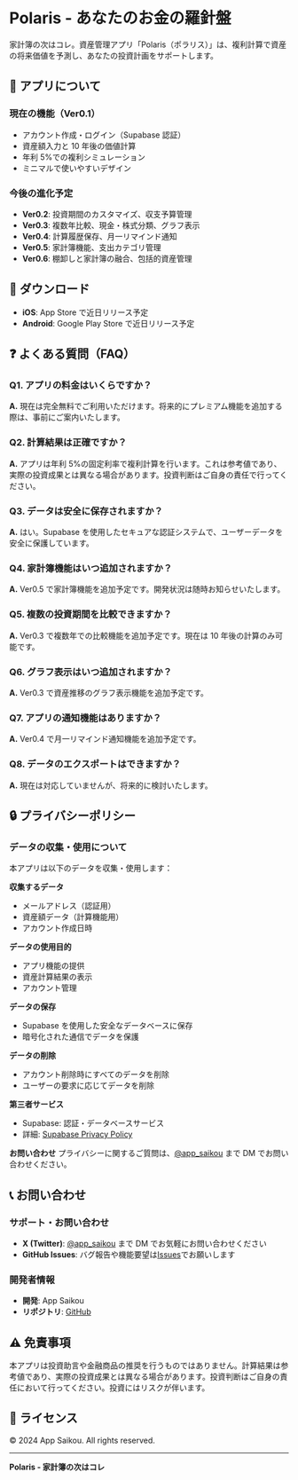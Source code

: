 # Polaris - あなたのお金の羅針盤

家計簿の次はコレ。資産管理アプリ「Polaris（ポラリス）」は、複利計算で資産の将来価値を予測し、あなたの投資計画をサポートします。

## 📱 アプリについて

### 現在の機能（Ver0.1）

- アカウント作成・ログイン（Supabase 認証）
- 資産額入力と 10 年後の価値計算
- 年利 5%での複利シミュレーション
- ミニマルで使いやすいデザイン

### 今後の進化予定

- **Ver0.2**: 投資期間のカスタマイズ、収支予算管理
- **Ver0.3**: 複数年比較、現金・株式分類、グラフ表示
- **Ver0.4**: 計算履歴保存、月一リマインド通知
- **Ver0.5**: 家計簿機能、支出カテゴリ管理
- **Ver0.6**: 棚卸しと家計簿の融合、包括的資産管理

## 🚀 ダウンロード

- **iOS**: App Store で近日リリース予定
- **Android**: Google Play Store で近日リリース予定

## ❓ よくある質問（FAQ）

### Q1. アプリの料金はいくらですか？

**A.** 現在は完全無料でご利用いただけます。将来的にプレミアム機能を追加する際は、事前にご案内いたします。

### Q2. 計算結果は正確ですか？

**A.** アプリは年利 5%の固定利率で複利計算を行います。これは参考値であり、実際の投資成果とは異なる場合があります。投資判断はご自身の責任で行ってください。

### Q3. データは安全に保存されますか？

**A.** はい。Supabase を使用したセキュアな認証システムで、ユーザーデータを安全に保護しています。

### Q4. 家計簿機能はいつ追加されますか？

**A.** Ver0.5 で家計簿機能を追加予定です。開発状況は随時お知らせいたします。

### Q5. 複数の投資期間を比較できますか？

**A.** Ver0.3 で複数年での比較機能を追加予定です。現在は 10 年後の計算のみ可能です。

### Q6. グラフ表示はいつ追加されますか？

**A.** Ver0.3 で資産推移のグラフ表示機能を追加予定です。

### Q7. アプリの通知機能はありますか？

**A.** Ver0.4 で月一リマインド通知機能を追加予定です。

### Q8. データのエクスポートはできますか？

**A.** 現在は対応していませんが、将来的に検討いたします。

## 🔒 プライバシーポリシー

### データの収集・使用について

本アプリは以下のデータを収集・使用します：

**収集するデータ**

- メールアドレス（認証用）
- 資産額データ（計算機能用）
- アカウント作成日時

**データの使用目的**

- アプリ機能の提供
- 資産計算結果の表示
- アカウント管理

**データの保存**

- Supabase を使用した安全なデータベースに保存
- 暗号化された通信でデータを保護

**データの削除**

- アカウント削除時にすべてのデータを削除
- ユーザーの要求に応じてデータを削除

**第三者サービス**

- Supabase: 認証・データベースサービス
- 詳細: [Supabase Privacy Policy](https://supabase.com/privacy)

**お問い合わせ**
プライバシーに関するご質問は、[@app_saikou](https://twitter.com/app_saikou) まで DM でお問い合わせください。

## 📞 お問い合わせ

### サポート・お問い合わせ

- **X (Twitter)**: [@app_saikou](https://twitter.com/app_saikou) まで DM でお気軽にお問い合わせください
- **GitHub Issues**: バグ報告や機能要望は[Issues](https://github.com/app-saikou/asset-management-app/issues)でお願いします

### 開発者情報

- **開発**: App Saikou
- **リポジトリ**: [GitHub](https://github.com/app-saikou/asset-management-app)

## ⚠️ 免責事項

本アプリは投資助言や金融商品の推奨を行うものではありません。計算結果は参考値であり、実際の投資成果とは異なる場合があります。投資判断はご自身の責任において行ってください。投資にはリスクが伴います。

## 📄 ライセンス

© 2024 App Saikou. All rights reserved.

---

**Polaris - 家計簿の次はコレ**
